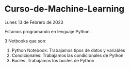# Curso-de-Machine-Learning

Lunes 13 de Febrero de 2023

Estamos programando en lenguaje Python

3 Notbooks que son:
1) Python Notebook: Trabajamos tipos de datos y variables
2) Condicionales: Trabajamos las condicionales de Python
3) Bucles: Trabajamos los bucles de Python 
